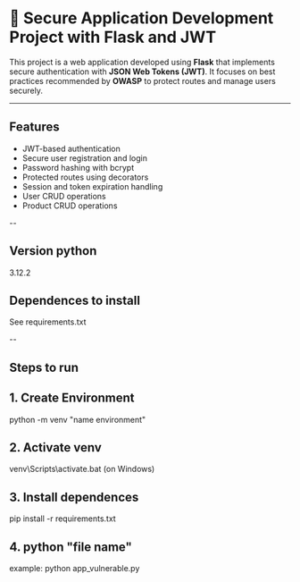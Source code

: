 # 🔐 Secure Application Development Project with Flask and JWT

This project is a web application developed using **Flask** that implements secure authentication with **JSON Web Tokens (JWT)**. It focuses on best practices recommended by **OWASP** to protect routes and manage users securely.

---

## Features

- JWT-based authentication
- Secure user registration and login
- Password hashing with bcrypt
- Protected routes using decorators
- Session and token expiration handling
- User CRUD operations
- Product CRUD operations

--

## Version python
3.12.2

## Dependences to install
See requirements.txt

--

## Steps to run
## 1. Create Environment
python -m venv "name environment"
## 2. Activate venv
venv\Scripts\activate.bat (on Windows)
## 3. Install dependences
pip install -r requirements.txt
## 4. python "file name"
example:
python app_vulnerable.py